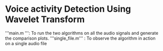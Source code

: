 # Voice activity Detection Using Wavelet Transform

'''main.m ''': To run the two algorithms on all the audio signals and generate the comparison plots.
'''single_file.m''' : To observe the algorithm in action on a single audio file
